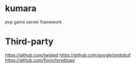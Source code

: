 # kumara
pvp game server framework



# Third-party
https://github.com/twisted
https://github.com/google/protobuf
https://github.com/fiorix/txredisapi

